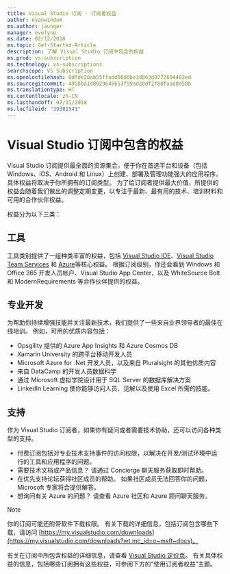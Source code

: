```yaml
---
title: Visual Studio 订阅 - 订阅者权益
author: evanwindom
ms.author: jaunger
manager: evelynp
ms.date: 02/12/2018
ms.topic: Get-Started-Article
description: 了解 Visual Studio 订阅中包含的权益
ms.prod: vs-subscription
ms.technology: vs-subscriptions
searchscope: VS Subscription
ms.openlocfilehash: 0dfde28ab55ffadd08d0be3d863d0772604482ed
ms.sourcegitcommit: 495bba1d8029646653f99ad20df2f80faad8d58b
ms.translationtype: HT
ms.contentlocale: zh-CN
ms.lasthandoff: 07/31/2018
ms.locfileid: "39381541"
---
```

# <a name="benefits-included-in-your-visual-studio-subscription"></a>Visual Studio 订阅中包含的权益

Visual Studio 订阅提供最全面的资源集合，便于你在首选平台和设备（包括 Windows、iOS、Android 和 Linux）上创建、部署及管理功能强大的应用程序。  具体权益将取决于你所拥有的订阅类型。  为了给订阅者提供最大价值，所提供的权益会随着我们做出的调整定期变更，以专注于最新、最有用的技术、培训材料和可用的合作伙伴权益。

权益分为以下三类：

## <a name="tools"></a>工具
工具类别提供了一组种类丰富的权益，包括 [Visual Studio IDE](vs-ide-benefit.md)、[Visual Studio Team Services](vs-vsts.md) 和 [Azure](vs-azure.md)等核心权益。  根据订阅级别，你还会看到 Windows 和 Office 365 开发人员帐户、Visual Studio App Center，以及 WhiteSource Bolt 和 ModernRequirements 等合作伙伴提供的权益。

## <a name="professional-development"></a>专业开发
为帮助你持续增强技能并关注最新技术，我们提供了一些来自业界领导者的最佳在线培训。 例如，可用的优质内容包括：
- Opsgility 提供的 Azure App Insights 和 Azure Cosmos DB
- Xamarin University 的跨平台移动开发人员
- Microsoft Azure for .Net 开发人员，以及来自 Pluralsight 的其他优质内容
- 来自 DataCamp 的开发人员数据科学
- 通过 Microsoft 虚拟学院设计用于 SQL Server 的数据库解决方案
- LinkedIn Learning 使你能够访问人员、见解以及使用 Excel 所需的技能。

## <a name="support"></a>支持
作为 Visual Studio 订阅者，如果你有疑问或者需要技术协助，还可以访问各种类型的支持。
- 付费订阅包括对专业技术支持事件的访问权限，以解决在开发/测试环境中运行的工具和应用程序的问题。
- 需要技术文档或产品信息？  请通过 Concierge 聊天服务获取即时帮助。
- 在优先支持论坛获得社区成员的帮助。  如果社区成员无法回答你的问题，Microsoft 专家将会提供解答。
- 想询问有关 Azure 的问题？  请查看 Azure 社区和 Azure 顾问聊天服务。

> [!NOTE]
> 你的订阅可能还附带软件下载权限。  有关下载的详细信息，包括订阅包含哪些下载，请访问 [https://my.visualstudio.com/downloads](https://my.visualstudio.com/downloads?wt.mc_id=o~msft~docs)。

有关在订阅中所包含权益的详细信息，请查看 [Visual Studio 定价页](https://visualstudio.microsoft.com/vs/pricing/)。  有关具体权益的信息，包括哪些订阅拥有这些权益，可参阅下方的“使用订阅者权益”主题。

